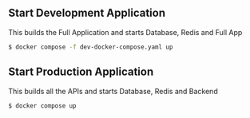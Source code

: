 ## Start Development Application

This builds the Full Application and starts Database, Redis and Full App

```sh
$ docker compose -f dev-docker-compose.yaml up
```

## Start Production Application

This builds all the APIs and starts Database, Redis and Backend

```sh
$ docker compose up
```

